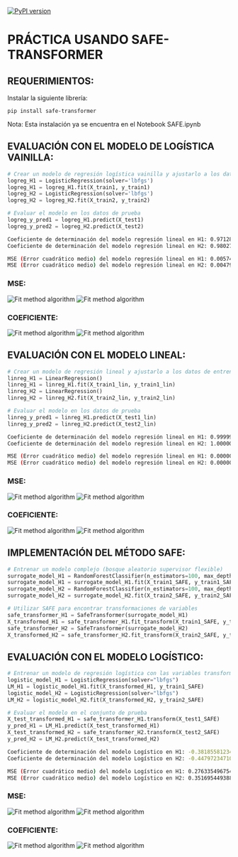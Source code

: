 [![PyPI version](https://badge.fury.io/py/safe-transformer.svg)](https://badge.fury.io/py/safe-transformer)
# PRÁCTICA USANDO SAFE-TRANSFORMER
## REQUERIMIENTOS:

Instalar la siguiente librería:
```
pip install safe-transformer
```
Nota: Esta instalación ya se encuentra en el Notebook SAFE.ipynb

## EVALUACIÓN CON EL MODELO DE LOGÍSTICA VAINILLA:
```python
# Crear un modelo de regresión logística vainilla y ajustarlo a los datos de entrenamiento
logreg_H1 = LogisticRegression(solver='lbfgs')
logreg_H1 = logreg_H1.fit(X_train1, y_train1)
logreg_H2 = LogisticRegression(solver='lbfgs')
logreg_H2 = logreg_H2.fit(X_train2, y_train2)

# Evaluar el modelo en los datos de prueba
logreg_y_pred1 = logreg_H1.predict(X_test1)
logreg_y_pred2 = logreg_H2.predict(X_test2)
```

```bash
Coeficiente de determinación del modelo regresión lineal en H1: 0.97128935529898019485
Coeficiente de determinación del modelo regresión lineal en H2: 0.98027851283511102665

MSE (Error cuadrático medio) del modelo regresión lineal en H1: 0.00574138791812281619
MSE (Error cuadrático medio) del modelo regresión lineal en H2: 0.00479011723181646271
```
### MSE:
![*Fit method algorithm*](/Graficas/vainilla_mse_h1.png)
![*Fit method algorithm*](/Graficas/vainilla_mse_h2.png)

### COEFICIENTE:
![*Fit method algorithm*](/Graficas/vainilla_r2_h1.png)
![*Fit method algorithm*](/Graficas/vainilla_r2_h2.png)

## EVALUACIÓN CON EL MODELO LINEAL:
```python
# Crear un modelo de regresión lineal y ajustarlo a los datos de entrenamiento
linreg_H1 = LinearRegression()
linreg_H1 = linreg_H1.fit(X_train1_lin, y_train1_lin)
linreg_H2 = LinearRegression()
linreg_H2 = linreg_H2.fit(X_train2_lin, y_train2_lin)

# Evaluar el modelo en los datos de prueba
linreg_y_pred1 = linreg_H1.predict(X_test1_lin)
linreg_y_pred2 = linreg_H2.predict(X_test2_lin)
```

```bash
Coeficiente de determinación del modelo regresión lineal en H1: 0.99999999999543620621
Coeficiente de determinación del modelo regresión lineal en H2: 1.00000000000000000000

MSE (Error cuadrático medio) del modelo regresión lineal en H1: 0.00000000000091264252
MSE (Error cuadrático medio) del modelo regresión lineal en H2: 0.00000000000000000000
```
### MSE:
![*Fit method algorithm*](/Graficas/lineal_mse_h1.png)
![*Fit method algorithm*](/Graficas/lineal_mse_h2.png)

### COEFICIENTE:
![*Fit method algorithm*](/Graficas/lineal_r2_h1.png)
![*Fit method algorithm*](/Graficas/lineal_r2_h2.png)

## IMPLEMENTACIÓN DEL MÉTODO SAFE:
```python
# Entrenar un modelo complejo (bosque aleatorio supervisor flexible)
surrogate_model_H1 = RandomForestClassifier(n_estimators=100, max_depth=4, min_samples_split=2)
surrogate_model_H1 = surrogate_model_H1.fit(X_train1_SAFE, y_train1_SAFE)
surrogate_model_H2 = RandomForestClassifier(n_estimators=100, max_depth=4, min_samples_split=2)
surrogate_model_H2 = surrogate_model_H2.fit(X_train2_SAFE, y_train2_SAFE)
```
```python
# Utilizar SAFE para encontrar transformaciones de variables
safe_transformer_H1 = SafeTransformer(surrogate_model_H1)
X_transformed_H1 = safe_transformer_H1.fit_transform(X_train1_SAFE, y_train1_SAFE)
safe_transformer_H2 = SafeTransformer(surrogate_model_H2)
X_transformed_H2 = safe_transformer_H2.fit_transform(X_train2_SAFE, y_train2_SAFE)
```
## EVALUACIÓN CON EL MODELO LOGÍSTICO:
```python
# Entrenar un modelo de regresión logística con las variables transformadas
logistic_model_H1 = LogisticRegression(solver="lbfgs")
LM_H1 = logistic_model_H1.fit(X_transformed_H1, y_train1_SAFE)
logistic_model_H2 = LogisticRegression(solver="lbfgs")
LM_H2 = logistic_model_H2.fit(X_transformed_H2, y_train2_SAFE)
```
```python
# Evaluar el modelo en el conjunto de prueba
X_test_transformed_H1 = safe_transformer_H1.transform(X_test1_SAFE)
y_pred_H1 = LM_H1.predict(X_test_transformed_H1)
X_test_transformed_H2 = safe_transformer_H2.transform(X_test2_SAFE)
y_pred_H2 = LM_H2.predict(X_test_transformed_H2)
```
```bash
Coeficiente de determinación del modelo Logístico en H1: -0.38185581234908605452
Coeficiente de determinación del modelo Logístico en H2: -0.44797234710632571897

MSE (Error cuadrático medio) del modelo Logístico en H1: 0.27633549675486768216
MSE (Error cuadrático medio) del modelo Logístico en H2: 0.35169544938862978833
```
### MSE:
![*Fit method algorithm*](/Graficas/logistico_mse_h1.png)
![*Fit method algorithm*](/Graficas/logistico_mse_h2.png)

### COEFICIENTE:
![*Fit method algorithm*](/Graficas/logistico_r2_h1.png)
![*Fit method algorithm*](/Graficas/logistico_r2_h2.png)
